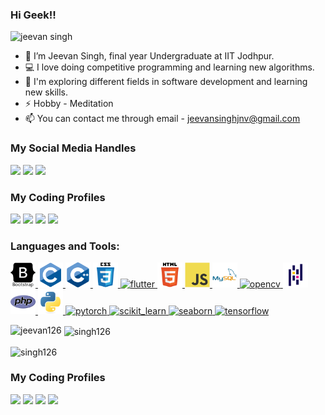 ### Hi Geek!! 
<p align = "left"> <img src = "https://komarev.com/ghpvc/?username=jeevan126" alt = "jeevan singh" /> </p>

- 👋 I’m Jeevan Singh, final year Undergraduate at IIT Jodhpur.
- 💻 I love doing competitive programming and learning new algorithms.
- 🌱 I'm exploring different fields in software development and learning new skills.
- ⚡ Hobby - Meditation
- 📫 You can contact me through email - jeevansinghjnv@gmail.com

### My Social Media Handles
[<img src="https://img.shields.io/badge/linkedin-%230077B5.svg?style=for-the-badge&logo=linkedin&logoColor=white" />](https://www.linkedin.com/in/jeevan126/)
[<img src="https://img.shields.io/badge/Instagram-%23E4405F.svg?style=for-the-badge&logo=Instagram&logoColor=white" />](https://www.instagram.com/jeevan_singh0018/)
[<img src="https://img.shields.io/badge/Twitter-%231DA1F2.svg?style=for-the-badge&logo=Twitter&logoColor=white" />](https://twitter.com/jeevans79382407/)

### My Coding Profiles
[<img src="https://img.shields.io/badge/Codeforces-445f9d?style=for-the-badge&logo=Codeforces&logoColor=white" />](https://codeforces.com/profile/jeevansingh126/)
[<img src="https://img.shields.io/badge/CodeChef-%23964B00.svg?style=for-the-badge&logo=CodeChef&logoColor=white" />](https://www.codechef.com/users/jeevan_2325)
[<img src="https://img.shields.io/badge/-LeetCode-FFA116?style=for-the-badge&logo=LeetCode&logoColor=black" />](https://leetcode.com/jeevansingh/)
[<img src="https://img.shields.io/badge/GeeksforGeeks-298D46?style=for-the-badge&logo=geeksforgeeks&logoColor=white" />](https://auth.geeksforgeeks.org/user/singh126)


<h3 align="left">Languages and Tools:</h3>
<p align="left"> <a href="https://getbootstrap.com" target="_blank" rel="noreferrer"> <img src="https://raw.githubusercontent.com/devicons/devicon/master/icons/bootstrap/bootstrap-plain-wordmark.svg" alt="bootstrap" width="40" height="40"/> </a> <a href="https://www.cprogramming.com/" target="_blank" rel="noreferrer"> <img src="https://raw.githubusercontent.com/devicons/devicon/master/icons/c/c-original.svg" alt="c" width="40" height="40"/> </a> <a href="https://www.w3schools.com/cpp/" target="_blank" rel="noreferrer"> <img src="https://raw.githubusercontent.com/devicons/devicon/master/icons/cplusplus/cplusplus-original.svg" alt="cplusplus" width="40" height="40"/> </a> <a href="https://www.w3schools.com/css/" target="_blank" rel="noreferrer"> <img src="https://raw.githubusercontent.com/devicons/devicon/master/icons/css3/css3-original-wordmark.svg" alt="css3" width="40" height="40"/> </a> <a href="https://flutter.dev" target="_blank" rel="noreferrer"> <img src="https://www.vectorlogo.zone/logos/flutterio/flutterio-icon.svg" alt="flutter" width="40" height="40"/> </a> <a href="https://www.w3.org/html/" target="_blank" rel="noreferrer"> <img src="https://raw.githubusercontent.com/devicons/devicon/master/icons/html5/html5-original-wordmark.svg" alt="html5" width="40" height="40"/> </a> <a href="https://developer.mozilla.org/en-US/docs/Web/JavaScript" target="_blank" rel="noreferrer"> <img src="https://raw.githubusercontent.com/devicons/devicon/master/icons/javascript/javascript-original.svg" alt="javascript" width="40" height="40"/> </a> <a href="https://www.mysql.com/" target="_blank" rel="noreferrer"> <img src="https://raw.githubusercontent.com/devicons/devicon/master/icons/mysql/mysql-original-wordmark.svg" alt="mysql" width="40" height="40"/> </a> <a href="https://opencv.org/" target="_blank" rel="noreferrer"> <img src="https://www.vectorlogo.zone/logos/opencv/opencv-icon.svg" alt="opencv" width="40" height="40"/> </a> <a href="https://pandas.pydata.org/" target="_blank" rel="noreferrer"> <img src="https://raw.githubusercontent.com/devicons/devicon/2ae2a900d2f041da66e950e4d48052658d850630/icons/pandas/pandas-original.svg" alt="pandas" width="40" height="40"/> </a> <a href="https://www.php.net" target="_blank" rel="noreferrer"> <img src="https://raw.githubusercontent.com/devicons/devicon/master/icons/php/php-original.svg" alt="php" width="40" height="40"/> </a> <a href="https://www.python.org" target="_blank" rel="noreferrer"> <img src="https://raw.githubusercontent.com/devicons/devicon/master/icons/python/python-original.svg" alt="python" width="40" height="40"/> </a> <a href="https://pytorch.org/" target="_blank" rel="noreferrer"> <img src="https://www.vectorlogo.zone/logos/pytorch/pytorch-icon.svg" alt="pytorch" width="40" height="40"/> </a> <a href="https://scikit-learn.org/" target="_blank" rel="noreferrer"> <img src="https://upload.wikimedia.org/wikipedia/commons/0/05/Scikit_learn_logo_small.svg" alt="scikit_learn" width="40" height="40"/> </a> <a href="https://seaborn.pydata.org/" target="_blank" rel="noreferrer"> <img src="https://seaborn.pydata.org/_images/logo-mark-lightbg.svg" alt="seaborn" width="40" height="40"/> </a> <a href="https://www.tensorflow.org" target="_blank" rel="noreferrer"> <img src="https://www.vectorlogo.zone/logos/tensorflow/tensorflow-icon.svg" alt="tensorflow" width="40" height="40"/> </a> </p>

<p><img align="left" src="https://github-readme-stats.vercel.app/api/top-langs?username=jeevan126&show_icons=true&locale=en&layout=compact" alt="jeevan126" /></p>

<p>&nbsp;<img align="center" src="https://github-readme-stats.vercel.app/api?username=singh126&show_icons=true&locale=en" alt="singh126" /></p>

<p><img align="center" src="https://github-readme-streak-stats.herokuapp.com/?user=singh126&" alt="singh126" /></p>

  
### My Coding Profiles
[<img src="https://img.shields.io/badge/Codeforces-445f9d?style=for-the-badge&logo=Codeforces&logoColor=white" />](https://codeforces.com/profile/jeevansingh126/)
[<img src="https://img.shields.io/badge/CodeChef-%23964B00.svg?style=for-the-badge&logo=CodeChef&logoColor=white" />](https://www.codechef.com/users/jeevan_2325)
[<img src="https://img.shields.io/badge/-LeetCode-FFA116?style=for-the-badge&logo=LeetCode&logoColor=black" />](https://leetcode.com/jeevansingh/)
[<img src="https://img.shields.io/badge/GeeksforGeeks-298D46?style=for-the-badge&logo=geeksforgeeks&logoColor=white" />](https://auth.geeksforgeeks.org/user/singh126)

